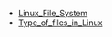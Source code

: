 - [Linux_File_System](https://github.com/2aman-0x/Linux_file_system/tree/main)
- [Type_of_files_in_Linux](https://github.com/2aman-0x/Type_of_Files_in_Linux)
